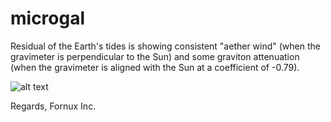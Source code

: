 # microgal
Residual of the Earth's tides is showing consistent "aether wind" (when the gravimeter is perpendicular to the Sun) and some graviton attenuation (when the gravimeter is aligned with the Sun at a coefficient of -0.79).

![alt text](https://user-images.githubusercontent.com/13325028/153052657-771f2480-f959-4111-801b-4055cefb425a.png)


Regards,
Fornux Inc.
